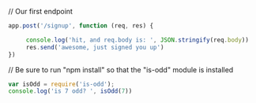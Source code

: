 // Our first endpoint
```js
app.post('/signup', function (req, res) {

	 console.log('hit, and req.body is: ', JSON.stringify(req.body))
	 res.send('awesome, just signed you up')
})
```
// Be sure to run "npm install" so that the "is-odd" module is installed
```js
var isOdd = require('is-odd');
console.log('is 7 odd? ', isOdd(7))
```
